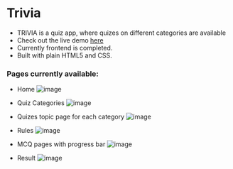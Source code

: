 # Trivia

- TRIVIA is a quiz app, where quizes on different categories are available
- Check out the live demo [here](https://trivia-by-raiee.netlify.app/)
- Currently frontend is completed.
- Built with plain HTML5 and CSS.

### Pages currently available:
- Home 
![image](https://user-images.githubusercontent.com/64693025/154936102-9cf3ff45-9d14-4ab1-8519-46ad80eb5cde.png)


- Quiz Categories
![image](https://user-images.githubusercontent.com/64693025/154936203-e1c2c5d7-0d84-4c55-b98e-6cdc4ee8e812.png)


- Quizes topic page for each category
![image](https://user-images.githubusercontent.com/64693025/154936387-37f3a435-412d-46e7-94f5-f961ddfe37e8.png)


- Rules
![image](https://user-images.githubusercontent.com/64693025/154936481-e1aab597-f3e0-46e1-825e-61a6317cc931.png)


- MCQ pages with progress bar
![image](https://user-images.githubusercontent.com/64693025/154936622-58261aa4-38eb-494d-b084-a3b183e4c5db.png)


- Result
![image](https://user-images.githubusercontent.com/64693025/154936960-1fe71b5f-41ca-42b3-94f9-721508a12961.png)
